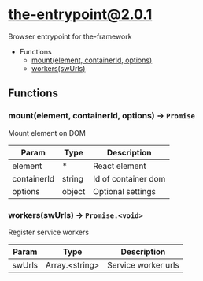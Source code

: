 <!-- // Code generated by coz. DO NOT EDIT. -->
# the-entrypoint@2.0.1

Browser entrypoint for the-framework

+ Functions
  + [mount(element, containerId, options)](#the-entrypoint-function-mount)
  + [workers(swUrls)](#the-entrypoint-function-workers)

## Functions

<a class='md-heading-link' name="the-entrypoint-function-mount" ></a>

### mount(element, containerId, options) -> `Promise`

Mount element on DOM

| Param | Type | Description |
| ----- | --- | -------- |
| element | * | React element |
| containerId | string | Id of container dom |
| options | object | Optional settings |

<a class='md-heading-link' name="the-entrypoint-function-workers" ></a>

### workers(swUrls) -> `Promise.<void>`

Register service workers

| Param | Type | Description |
| ----- | --- | -------- |
| swUrls | Array.&lt;string&gt; | Service worker urls |






